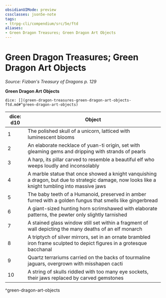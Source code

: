 ```yaml
---
obsidianUIMode: preview
cssclasses: json5e-note
tags:
- ttrpg-cli/compendium/src/5e/ftd
aliases:
- Green Dragon Treasures; Green Dragon Art Objects
---
```

# Green Dragon Treasures; Green Dragon Art Objects
*Source: Fizban's Treasury of Dragons p. 129* 

**Green Dragon Art Objects**

`dice: [](green-dragon-treasures-green-dragon-art-objects-ftd.md#^green-dragon-art-objects)`

| dice: d10 | Object |
|-----------|--------|
| 1 | The polished skull of a unicorn, latticed with luminescent blooms |
| 2 | An elaborate necklace of yuan-ti origin, set with gleaming gems and dripping with strands of pearls |
| 3 | A harp, its pillar carved to resemble a beautiful elf who weeps loudly and inconsolably |
| 4 | A marble statue that once showed a knight vanquishing a dragon, but due to strategic damage, now looks like a knight tumbling into massive jaws |
| 5 | The baby teeth of a Humanoid, preserved in amber furred with a golden fungus that smells like gingerbread |
| 6 | A giant-sized hunting horn scrimshawed with elaborate patterns, the pewter only slightly tarnished |
| 7 | A stained glass window still set within a fragment of wall depicting the many deaths of an elf monarch |
| 8 | A triptych of silver mirrors, set in an ornate brambled iron frame sculpted to depict figures in a grotesque bacchanal |
| 9 | Quartz terrariums carried on the backs of tourmaline jaguars, overgrown with misshapen cacti |
| 10 | A string of skulls riddled with too many eye sockets, their jaws replaced by carved gemstones |
^green-dragon-art-objects
